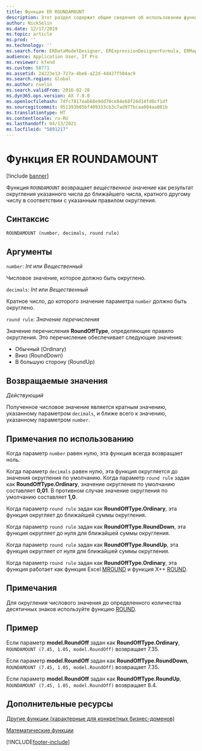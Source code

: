 ```yaml
---
title: Функция ER ROUNDAMOUNT
description: Этот раздел содержит общие сведения об использовании функции электронной отчетности ROUNDAMOUNT.
author: NickSelin
ms.date: 12/17/2019
ms.topic: article
ms.prod: ''
ms.technology: ''
ms.search.form: ERDataModelDesigner, ERExpressionDesignerFormula, ERMappedFormatDesigner, ERModelMappingDesigner
audience: Application User, IT Pro
ms.reviewer: kfend
ms.custom: 58771
ms.assetid: 24223e13-727a-4be6-a22d-4d427f504ac9
ms.search.region: Global
ms.author: nselin
ms.search.validFrom: 2016-02-28
ms.dyn365.ops.version: AX 7.0.0
ms.openlocfilehash: 7dfc7817eab68e9dd70ce84e68f26d14fd8cf1df
ms.sourcegitcommit: 951393b05bf409333cb3c7ad977bcaa804aa801b
ms.translationtype: HT
ms.contentlocale: ru-RU
ms.lasthandoff: 04/13/2021
ms.locfileid: "5891217"
---
```

# <a name="roundamount-er-function"></a>Функция ER ROUNDAMOUNT

[!include [banner](../includes/banner.md)]

Функция `ROUNDAMOUNT` возвращает *вещественное* значение как результат округления указанного числа до ближайшего числа, кратного другому числу в соответствии с указанным правилом округления.

## <a name="syntax"></a>Синтаксис

```vb
ROUNDAMOUNT (number, decimals, round rule)
```

## <a name="arguments"></a>Аргументы

`number`: *Int* или *Вещественный*

Числовое значение, которое должно быть округлено.

`decimals`: *Int* или *Вещественный*

Кратное число, до которого значение параметра `number` должно быть округлено.

`round rule`: *Значение перечисления*

Значение перечисления **RoundOffType**, определяющее правило округления. Это перечисление обеспечивает следующие значения:

- Обычный (Ordinary)
- Вниз (RoundDown)
- В большую сторону (RoundUp)

## <a name="return-values"></a>Возвращаемые значения

*Действующий*

Полученное числовое значение является кратным значению, указанному параметром `decimals`, и ближе всего к значению, указанному параметром `number`.

## <a name="usage-notes"></a>Примечания по использованию

Когда параметр `number` равен нулю, эта функция всегда возвращает ноль.

Когда параметр `decimals` равен нулю, эта функция округляется до значения округления по умолчанию. Когда параметр `round rule` задан как **RoundOffType.Ordinary**, значение округления по умолчанию составляет **0,01**. В противном случае значение округления по умолчанию составляет **1,0**.

Когда параметр `round rule` задан как **RoundOffType.Ordinary**, эта функция округляет до ближайшей суммы округления.

Когда параметр `round rule` задан как **RoundOffType.RoundDown**, эта функция округляет до нуля для ближайшей суммы округления.

Когда параметр `round rule` задан как **RoundOffType.RoundUp**, эта функция округляет от нуля для ближайшей суммы округления.

Когда параметр `round rule` задан как **RoundOffType.Ordinary**, эта функция работает как функция Excel [MROUND](https://support.office.com/article/mround-function-c299c3b0-15a5-426d-aa4b-d2d5b3baf427) и функция X++ [ROUND](../dev-ref/xpp-math-run-time-functions.md#round).

## <a name="remarks"></a>Примечания

Для округления числового значения до определенного количества десятичных знаков используйте функцию [ROUND](er-functions-mathematical-round.md).

## <a name="example"></a>Пример

Если параметр **model.RoundOff** задан как **RoundOffType.Ordinary**, `ROUNDAMOUNT (7.45, 1.05, model.RoundOff)` возвращает 7.35. 

Если параметр **model.RoundOff** задан как **RoundOffType.RoundDown**, `ROUNDAMOUNT (7.45, 1.05, model.RoundOff)` возвращает 7.35. 

Если параметр **model.RoundOff** задан как **RoundOffType.RoundUp**, `ROUNDAMOUNT (7.45, 1.05, model.RoundOff)` возвращает 8.4.

## <a name="additional-resources"></a>Дополнительные ресурсы

[Другие функции (характерные для конкретных бизнес-доменов)](er-functions-category-other.md)

[Математические функции](er-functions-category-mathematical.md)


[!INCLUDE[footer-include](../../../includes/footer-banner.md)]